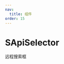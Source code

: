 ```yaml
---
nav:
  title: 组件
order: 15
---
```


# SApiSelector

远程搜索框
<code src="./demo/demo.tsx"></code>

<!-- <API id="SApiSelector"></API> -->
